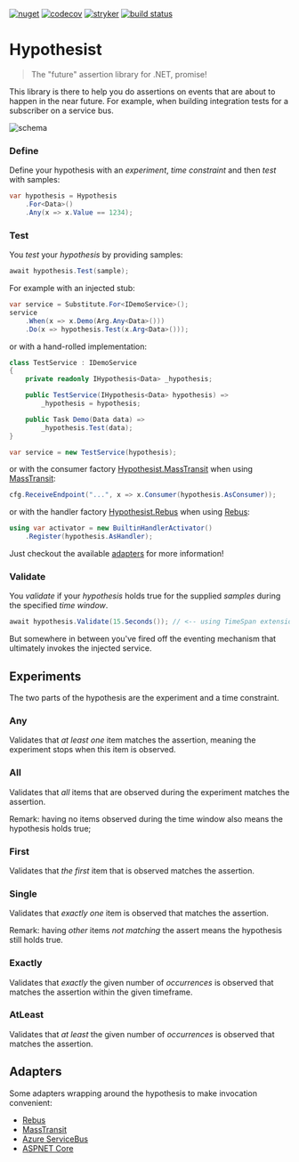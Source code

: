 [![nuget](https://img.shields.io/nuget/v/Hypothesist.svg)](https://www.nuget.org/packages/Hypothesist/)
[![codecov](https://codecov.io/gh/riezebosch/hypothesist/branch/main/graph/badge.svg)](https://codecov.io/gh/riezebosch/hypothesist)
[![stryker](https://img.shields.io/endpoint?style=flat&label=stryker&url=https%3A%2F%2Fbadge-api.stryker-mutator.io%2Fgithub.com%2Friezebosch%2Fhypothesist%2Fmain)](https://dashboard.stryker-mutator.io/reports/github.com/riezebosch/hypothesist/main)
[![build status](https://ci.appveyor.com/api/projects/status/21ssw4pgaxpcppp2/branch/main?svg=true)](https://ci.appveyor.com/project/riezebosch/hypothesist)

# Hypothesist

> The "future" assertion library for .NET, promise!

This library is there to help you do assertions on events that are about to happen in the near future.
For example, when building integration tests for a subscriber on a service bus.

![schema](https://raw.githubusercontent.com/riezebosch/hypothesist/main/docs/img/hypothesize.svg)

### Define

Define your hypothesis with an _experiment_, _time constraint_ and then _test_ with samples:

```c#
var hypothesis = Hypothesis
    .For<Data>()
    .Any(x => x.Value == 1234);
```

### Test

You _test_ your _hypothesis_ by providing samples:

```c#
await hypothesis.Test(sample);
```

For example with an injected stub:

```c#
var service = Substitute.For<IDemoService>();
service
    .When(x => x.Demo(Arg.Any<Data>()))
    .Do(x => hypothesis.Test(x.Arg<Data>()));
```

or with a hand-rolled implementation:

```c#
class TestService : IDemoService
{
    private readonly IHypothesis<Data> _hypothesis;

    public TestService(IHypothesis<Data> hypothesis) => 
        _hypothesis = hypothesis;

    public Task Demo(Data data) =>
        _hypothesis.Test(data);
}

var service = new TestService(hypothesis);
```

or with the consumer factory [Hypothesist.MassTransit](MassTransit) when using [MassTransit](https://masstransit-project.com):

```c#
cfg.ReceiveEndpoint("...", x => x.Consumer(hypothesis.AsConsumer));
```

or with the handler factory [Hypothesist.Rebus](Rebus) when using [Rebus](https://github.com/rebus-org/):

```c#
using var activator = new BuiltinHandlerActivator()
    .Register(hypothesis.AsHandler);
```

Just checkout the available [adapters](#adapters) for more information!

### Validate

You _validate_ if your _hypothesis_ holds true for the supplied _samples_ during the specified _time window_.

```c#
await hypothesis.Validate(15.Seconds()); // <-- using TimeSpan extension from FluentAssertions
```

But somewhere in between you've fired off the eventing mechanism that ultimately invokes the injected service.

## Experiments

The two parts of the hypothesis are the experiment and a time constraint.

### Any

Validates that _at least one_ item matches the assertion, meaning the experiment stops when this item is observed.

### All

Validates that _all_ items that are observed during the experiment matches the assertion.

Remark: having no items observed during the time window also means the hypothesis holds true;

### First

Validates that _the first_ item that is observed matches the assertion.

### Single

Validates that _exactly one_ item is observed that matches the assertion.

Remark: having _other_ items _not matching_ the assert means the hypothesis still holds true.

### Exactly

Validates that _exactly_ the given number of _occurrences_ is observed that matches the assertion within the given timeframe.

### AtLeast

Validates that _at least_ the given number of _occurrences_ is observed that matches the assertion.

## Adapters

Some adapters wrapping around the hypothesis to make invocation convenient:

* [Rebus](Rebus)
* [MassTransit](MassTransit)
* [Azure ServiceBus](ServiceBus)
* [ASPNET Core](AspNet)
